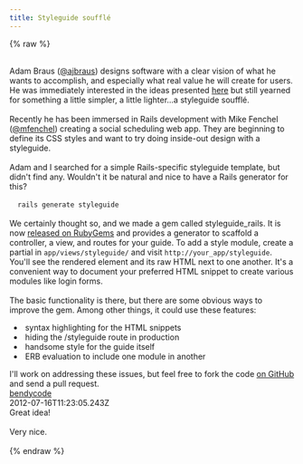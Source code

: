 ```yaml
---
title: Styleguide soufflé
---
```


{% raw %}
<div class="css-full-post-content js-full-post-content">
<br /><span style="background-color: white;">Adam Braus (<a href="https://twitter.com/ajbraus">@ajbraus</a>) designs software with a clear vision of what he wants to accomplish, and especially what real value he will create for users. He was immediately interested in the ideas presented <a href="http://blog.begriffs.com/2012/07/dont-play-css-tetris.html">here</a>&nbsp;but still yearned for something a little simpler, a little lighter...a styleguide soufflé.</span><br /><br />Recently he has been immersed in Rails development with Mike Fenchel (<a href="https://twitter.com/mfenchel">@mfenchel</a>) creating a social scheduling web app. They are beginning to define its CSS styles and want to try doing inside-out design with a styleguide.<br /><br />Adam and I searched for a simple Rails-specific styleguide template, but didn't find any. Wouldn't it be natural and nice to have a Rails generator for this?<br /><br /><code>&nbsp;&nbsp;rails generate styleguide<br /></code><br />We certainly thought so, and we made a gem called styleguide_rails. It is now <a href="https://rubygems.org/gems/styleguide_rails">released on RubyGems</a> and provides a generator to scaffold a controller, a view, and routes for your guide. To add a style module, create a partial in <code>app/views/styleguide/</code> and visit <code>http://your_app/styleguide</code>. You'll see the rendered element and its raw HTML next to one another. It's a convenient way to document your preferred HTML snippet to create various modules like login forms.<br /><br />The basic functionality is there, but there are some obvious ways to improve the gem. Among other things, it could use these features:<br /><ul><li><span style="background-color: white;">&nbsp;syntax highlighting for the HTML snippets</span></li><li><span style="background-color: white;">&nbsp;hiding the /styleguide route in production</span></li><li><span style="background-color: white;">&nbsp;handsome style for the guide itself</span></li><li><span style="background-color: white;">&nbsp;ERB evaluation to include one module in another</span></li></ul>I'll work on addressing these issues, but feel free to fork the code <a href="https://github.com/begriffs/styleguide_rails">on GitHub</a> and send a pull request.
</div>
<div class="css-full-comments-content js-full-comments-content">
<div class="css-full-comment js-full-comment">
  <div class="css-comment-user-link js-comment-user-link">
  <a href="http://www.blogger.com/profile/17987139810545770983">
  <div class="css-comment-name js-comment-name">
    bendycode
  </div>
  </a>
  <div class="css-comment-date js-comment-date">
    2012-07-16T11:23:05.243Z
  </div>
  </div>
  <div class="css-comment-content js-comment-content">
    Great idea!<br /><br />Very nice.
  </div>
  <br/>
</div>
</div>
{% endraw %}

